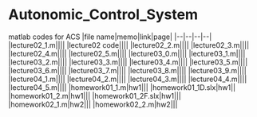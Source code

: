 # Autonomic_Control_System
matlab codes for ACS
|file name|memo|link|page|
|--|--|--|--|
|lecture02_1.m||||
|lecture02 code||||
|lecture02_2.m||||
|lecture02_3.m||||
|lecture02_4.m||||
|lecture02_5.m||||
|lecture03_0.m||||
|lecture03_1.m||||
|lecture03_2.m||||
|lecture03_3.m||||
|lecture03_4.m||||
|lecture03_5.m||||
|lecture03_6.m||||
|lecture03_7.m||||
|lecture03_8.m||||
|lecture03_9.m||||
|lecture04_1.m||||
|lecture04_2.m||||
|lecture04_3.m||||
|lecture04_4.m||||
|lecture04_5.m||||
|homework01_1.m|hw1|||
|homework01_1D.slx|hw1||
|homework01_2.m|hw1|||
|homework01_2F.slx|hw1|||
|homework02_1.m|hw2|||
|homework02_2.m|hw2|||

